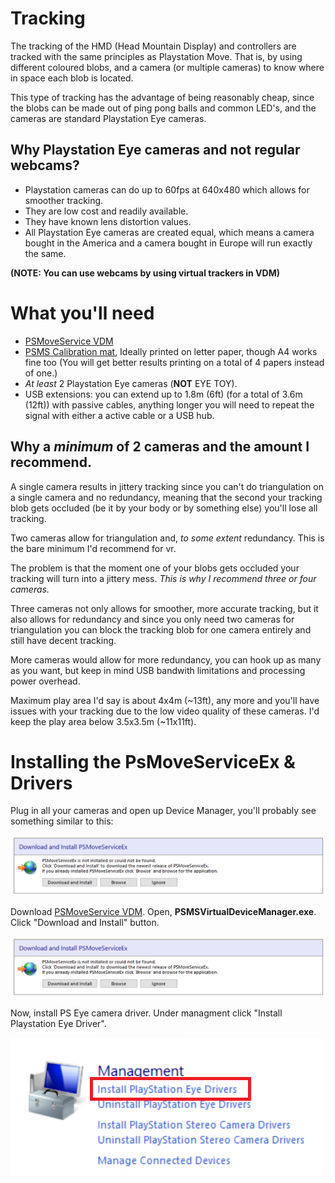 # Tracking
The tracking of the HMD (Head Mountain Display) and controllers are tracked with the same principles as Playstation Move. That is, by using different coloured blobs, and a camera (or multiple cameras) to know where in space each blob is located.

This type of tracking has the advantage of being reasonably cheap, since the blobs can be made out of ping pong balls and common LED's, and the cameras are standard Playstation Eye cameras.

## Why Playstation Eye cameras and not regular webcams?
- Playstation cameras can do up to 60fps at 640x480 which allows for smoother tracking.
- They are low cost and readily available.
- They have known lens distortion values. 
- All Playstation Eye cameras are created equal, which means a camera bought in the America and a camera bought in Europe will run exactly the same.

**(NOTE: You can use webcams by using virtual trackers in VDM)**

# What you'll need
- [PSMoveService VDM](https://github.com/Timocop/PSMoveServiceEx-Virtual-Device-Manager/releases/)
- [PSMS Calibration mat](https://github.com/psmoveservice/PSMoveService/blob/master/misc/calibration/CalibrationMat.pdf), Ideally printed on letter paper, though A4 works fine too (You will get better results printing on a total of 4 papers instead of one.)
- *At least* 2 Playstation Eye cameras (**NOT** EYE TOY).
- USB extensions: you can extend up to 1.8m (6ft) (for a total of 3.6m (12ft)) with passive cables, anything longer you will need to repeat the signal with either a active cable or a USB hub.

## Why a *minimum* of 2 cameras and the amount I recommend.
A single camera results in jittery tracking since you can't do triangulation on a single camera and no redundancy, meaning that the second your tracking blob gets occluded (be it by your body or by something else) you'll lose all tracking.

Two cameras allow for triangulation and, *to some extent* redundancy. This is the bare minimum I'd recommend for vr.

The problem is that the moment one of your blobs gets occluded your tracking will turn into a jittery mess. *This is why I recommend three or four cameras.*

Three cameras not only allows for smoother, more accurate tracking, but it also allows for redundancy and since you only need two cameras for triangulation you can block the tracking blob for one camera entirely and still have decent tracking.

More cameras would allow for more redundancy, you can hook up as many as you want, but keep in mind USB bandwith limitations and processing power overhead. 

Maximum play area I'd say is about 4x4m (~13ft), any more and you'll have issues with your tracking due to the low video quality of these cameras. I'd keep the play area below 3.5x3.5m (~11x11ft).

# Installing the PsMoveServiceEx & Drivers

Plug in all your cameras and open up Device Manager, you'll probably see something similar to this:

![1](img/Tracking/DrvInstall/1.png)

Download [PSMoveService VDM](https://github.com/Timocop/PSMoveServiceEx-Virtual-Device-Manager/releases/).
Open, **PSMSVirtualDeviceManager.exe**. Click "Download and Install" button.

![4](img/Tracking/DrvInstall/4.png)

Now, install PS Eye camera driver. Under managment click "Install Playstation Eye Driver".

![5](img/Tracking/DrvInstall/5.png)

